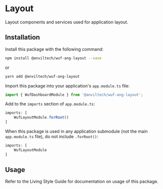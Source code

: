 Layout
===============

Layout components and services used for application layout.

Installation
------------
Install this package with the following command:

```bash
npm install @anviltech/wuf-ang-layout --save
```

or

```bash
yarn add @anviltech/wuf-ang-layout
```

Import this package into your application's `app.module.ts` file:

```typescript
import { WufDashboardModule } from '@anviltech/wuf-ang-layout';
```

Add to the `imports` section of `app.module.ts`:

```typescript
imports: [
    WufLayoutModule.forRoot()
]
```

When this package is used in any application submodule (not the main `app.module.ts` file), do not include `.forRoot()`:

```typescript
imports: [
    WufLayoutModule
]
```

Usage
-----

Refer to the Living Style Guide for documentation on usage of this package. 
